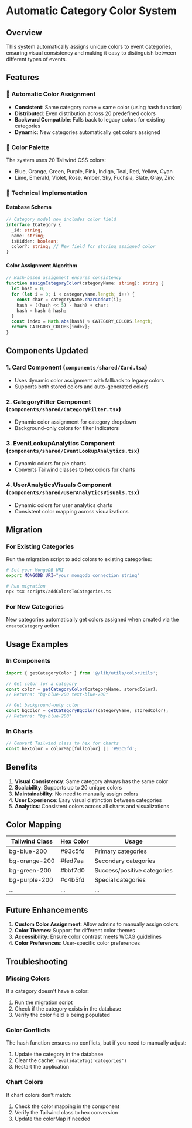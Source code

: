 # Automatic Category Color System

## Overview

This system automatically assigns unique colors to event categories, ensuring visual consistency and making it easy to distinguish between different types of events.

## Features

### 🎨 Automatic Color Assignment
- **Consistent**: Same category name = same color (using hash function)
- **Distributed**: Even distribution across 20 predefined colors
- **Backward Compatible**: Falls back to legacy colors for existing categories
- **Dynamic**: New categories automatically get colors assigned

### 🎯 Color Palette
The system uses 20 Tailwind CSS colors:
- Blue, Orange, Green, Purple, Pink, Indigo, Teal, Red, Yellow, Cyan
- Lime, Emerald, Violet, Rose, Amber, Sky, Fuchsia, Slate, Gray, Zinc

### 🔧 Technical Implementation

#### Database Schema
```typescript
// Category model now includes color field
interface ICategory {
  _id: string;
  name: string;
  isHidden: boolean;
  color?: string; // New field for storing assigned color
}
```

#### Color Assignment Algorithm
```typescript
// Hash-based assignment ensures consistency
function assignCategoryColor(categoryName: string): string {
  let hash = 0;
  for (let i = 0; i < categoryName.length; i++) {
    const char = categoryName.charCodeAt(i);
    hash = ((hash << 5) - hash) + char;
    hash = hash & hash;
  }
  const index = Math.abs(hash) % CATEGORY_COLORS.length;
  return CATEGORY_COLORS[index];
}
```

## Components Updated

### 1. Card Component (`components/shared/Card.tsx`)
- Uses dynamic color assignment with fallback to legacy colors
- Supports both stored colors and auto-generated colors

### 2. CategoryFilter Component (`components/shared/CategoryFilter.tsx`)
- Dynamic color assignment for category dropdown
- Background-only colors for filter indicators

### 3. EventLookupAnalytics Component (`components/shared/EventLookupAnalytics.tsx`)
- Dynamic colors for pie charts
- Converts Tailwind classes to hex colors for charts

### 4. UserAnalyticsVisuals Component (`components/shared/UserAnalyticsVisuals.tsx`)
- Dynamic colors for user analytics charts
- Consistent color mapping across visualizations

## Migration

### For Existing Categories
Run the migration script to add colors to existing categories:

```bash
# Set your MongoDB URI
export MONGODB_URI="your_mongodb_connection_string"

# Run migration
npx tsx scripts/addColorsToCategories.ts
```

### For New Categories
New categories automatically get colors assigned when created via the `createCategory` action.

## Usage Examples

### In Components
```typescript
import { getCategoryColor } from '@/lib/utils/colorUtils';

// Get color for a category
const color = getCategoryColor(categoryName, storedColor);
// Returns: "bg-blue-200 text-blue-700"

// Get background-only color
const bgColor = getCategoryBgColor(categoryName, storedColor);
// Returns: "bg-blue-200"
```

### In Charts
```typescript
// Convert Tailwind class to hex for charts
const hexColor = colorMap[fullColor] || '#93c5fd';
```

## Benefits

1. **Visual Consistency**: Same category always has the same color
2. **Scalability**: Supports up to 20 unique colors
3. **Maintainability**: No need to manually assign colors
4. **User Experience**: Easy visual distinction between categories
5. **Analytics**: Consistent colors across all charts and visualizations

## Color Mapping

| Tailwind Class | Hex Color | Usage |
|----------------|-----------|-------|
| bg-blue-200 | #93c5fd | Primary categories |
| bg-orange-200 | #fed7aa | Secondary categories |
| bg-green-200 | #bbf7d0 | Success/positive categories |
| bg-purple-200 | #c4b5fd | Special categories |
| ... | ... | ... |

## Future Enhancements

1. **Custom Color Assignment**: Allow admins to manually assign colors
2. **Color Themes**: Support for different color themes
3. **Accessibility**: Ensure color contrast meets WCAG guidelines
4. **Color Preferences**: User-specific color preferences

## Troubleshooting

### Missing Colors
If a category doesn't have a color:
1. Run the migration script
2. Check if the category exists in the database
3. Verify the color field is being populated

### Color Conflicts
The hash function ensures no conflicts, but if you need to manually adjust:
1. Update the category in the database
2. Clear the cache: `revalidateTag('categories')`
3. Restart the application

### Chart Colors
If chart colors don't match:
1. Check the color mapping in the component
2. Verify the Tailwind class to hex conversion
3. Update the colorMap if needed 